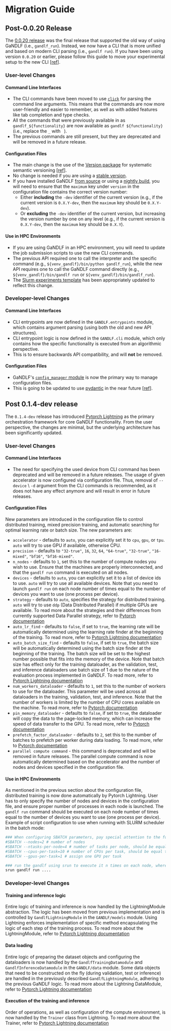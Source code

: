 # Migration Guide

## Post-0.0.20 Release

The [0.0.20 release](https://github.com/mlcommons/GaNDLF/releases/tag/0.0.20) was the final release that supported the old way of using GaNDLF (i.e., `gandlf_run`). Instead, we now have a CLI that is more unified and based on modern CLI parsing (i.e., `gandlf run`). If you have been using version `0.0.20` or earlier, please follow this guide to move your experimental setup to the new CLI [[ref](https://github.com/mlcommons/GaNDLF/pull/845)].

### User-level Changes

#### Command Line Interfaces

- The CLI commands have been moved to use [`click`](https://click.palletsprojects.com/en/8.1.x/) for parsing the command line arguments. This means that the commands are now more user-friendly and easier to remember, as well as with added features like tab completion and type checks.
- All the commands that were previously available in as `gandlf_${functionality}` are now available as `gandlf ${functionality}` (i.e., replace the `_` with ` `). 
- The previous commands are still present, but they are deprecated and will be removed in a future release.

#### Configuration Files

- The main change is the use of the [Version package](https://github.com/keleshev/version) for systematic semantic versioning [[ref](https://github.com/mlcommons/GaNDLF/pull/841)]. 
- No change is needed if you are using a [stable version](https://docs.mlcommons.org/GaNDLF/setup/#install-from-package-managers).
- If you have installed GaNDLF [from source](https://docs.mlcommons.org/GaNDLF/setup/#install-from-sources) or using a [nightly build](https://docs.mlcommons.org/GaNDLF/setup/#install-from-package-managers), you will need to ensure that the `maximum` key under `version` in the configuration file contains the correct version number:
  - Either **including** the `-dev` identifier of the current version (e.g., if the current version is `0.X.Y-dev`, then the `maximum` key should be `0.X.Y-dev`).
  - Or **excluding** the `-dev` identifier of the current version, but increasing the version number by one on any level (e.g., if the current version is `0.X.Y-dev`, then the `maximum` key should be `0.X.Y`).

#### Use in HPC Environments

- If you are using GaNDLF in an HPC environment, you will need to update the job submission scripts to use the new CLI commands.
- The previous API required one to call the interpreter and the specific command (e.g., `${venv_gandlf}/bin/python gandlf_run`), while the new API requires one to call the GaNDLF command directly (e.g., `${venv_gandlf}/bin/gandlf run` or `${venv_gandlf}/bin/gandlf_run`).
- The [Slurm experiments template](https://github.com/IUCompPath/gandlf_experiments_template_slurm) has been appropriately updated to reflect this change.


### Developer-level Changes

#### Command Line Interfaces

- CLI entrypoints are now defined in the `GANDLF.entrypoints` module, which contains argument parsing (using both the old and new API structures).
- CLI entrypoint logic is now defined in the `GANDLF.cli` module, which only contains how the specific functionality is executed from an algorithmic perspective.
 - This is to ensure backwards API compatibility, and will **not** be removed.

#### Configuration Files

- GaNDLF's [`config_manager` module](https://github.com/mlcommons/GaNDLF/blob/master/GANDLF/config_manager.py) is now the primary way to manage configuration files.
- This is going to be updated to use [pydantic](https://docs.pydantic.dev/latest/) in the near future [[ref](https://github.com/mlcommons/GaNDLF/issues/758)].


## Post 0.1.4-dev release

The `0.1.4-dev` release has introduced [Pytorch Lightning](https://lightning.ai/) as the primary orchestration framework for core GaNDLF functionality. From the user perspective, the changes are minimal, but the underlying architecture has been significantly updated.

### User-level Changes

#### Command Line Interfaces

- The need for specifying the used device from CLI command has been deprecated and will be removed in a future releases. The usage of given accelerator is now configured via configuration file. Thus, removal of `--device` \ `-d` argument from the CLI commands is recommended, as it does not have any effect anymore and will result in error in future releases.

#### Configuration Files

New parameters are introduced in the configuration file to control distributed training, mixed precision training, and automatic searching for optimal learning rate or batch size. The new parameters are:
- `accelerator` - defaults to `auto`, you can explicitly set it to `cpu`, `gpu`, or `tpu`. `auto` will try to use GPU if available, otherwise CPU.
- `precision` - defaults to `"32-true"`, `16`, `32`, `64`, `"64-true"`, `"32-true"`, `"16-mixed"`, `"bf16"`, `"bf16-mixed"`.
- `n_nodes` - defaults to `1`, set this to the number of compute nodes you wish to use. Ensure that the machines are properly interconnected, and that the `gandlf run` command is executed on all nodes.
- `devices` - defaults to `auto`, you can explicitly set it to a list of device ids to use. `auto` will try to use all available devices. Note that you need to launch `gandlf run` on each node number of times equal to the number of devices you want to use (one process per device).
- `strategy` - defaults to `auto`, specifies the strategy for distributed training. `auto` will try to use `ddp` (Data Distributed Parallel) if multiple GPUs are available. To read more about the strategies and their differences from currently supported Data Parallel strategy, refer to [Pytorch documentation](https://pytorch.org/tutorials/beginner/ddp_series_theory.html)
- `auto_lr_find` - defaults to `false`, if set to `true`, the learning rate will be automatically determined using the learning rate finder at the beginning of the training. To read more, refer to [Pytorch Lightning documentation](https://lightning.ai/docs/pytorch/stable/api/lightning.pytorch.tuner.tuning.Tuner.html#lightning.pytorch.tuner.tuning.Tuner)
- `auto_batch_size_find` - defaults to `false`, if set to `true`, the batch size will be automatically determined using the batch size finder at the beginning of the training. The batch size will be set to the highest number possible that fits into the memory of the device. Note that batch size has effect only for the training dataloader, as the validation, test, and inference dataloaders use batch size of 1 due to the nature of the evaluation process implemented in GaNDLF. To read more, refer to [Pytorch Lightning documentation](https://lightning.ai/docs/pytorch/stable/api/lightning.pytorch.tuner.tuning.Tuner.html#lightning.pytorch.tuner.tuning.Tuner)
- `num_workers_dataloader` - defaults to `1`, set this to the number of workers to use for the dataloader. This parameter will be used across all dataloaders in the training, validation, test, and inference. Note that the number of workers is limited by the number of CPU cores available on the machine. To read more, refer to [Pytorch documentation](https://pytorch.org/docs/stable/data.html#torch.utils.data.DataLoader)
- `pin_memory_dataloader` - defaults to `false`, if set to `true`, the dataloader will copy the data to the page-locked memory, which can increase the speed of data transfer to the GPU. To read more, refer to [Pytorch documentation](https://pytorch.org/docs/stable/data.html#torch.utils.data.DataLoader)
- `prefetch_factor_dataloader` - defaults to `2`, set this to the number of batches to prefetch per worker during data loading. To read more, refer to [Pytorch documentation](https://pytorch.org/docs/stable/data.html#torch.utils.data.DataLoader)
- `parallel compute command` - this command is deprecated and will be removed in future releases. The parallel compute command is now automatically determined based on the accelerator and the number of nodes and devices specified in the configuration file.

#### Use in HPC Environments

As mentioned in the previous section about the configuration file, distributed training is now done automatically by Pytorch Lightning. User has to only specify the number of nodes and devices in the configuration file, and ensure proper number of processes in each node is launched. The `gandlf run` command should be executed on each node number of times equal to the number of devices you want to use (one process per device). Example of script configuration to use when running with SLURM scheduler in the batch mode:
```bash
### When configuring SBATCH parameters, pay special attention to the following ones:
#SBATCH --nodes=2 # number of nodes
#SBATCH --ntasks-per-node=4 # number of tasks per node, should be equal to the number of devices you want to use per node
#SBATCH --cpus-per-task=10 # number of CPUs per task, should be equal to the number of workers in the dataloader per launched process
#SBATCH --gpus-per-task=1 # assign one GPU per task

### run the gandlf using srun to execute it n times on each node, where n is the number of tasks per node
srun gandlf run ....
```


### Developer-level Changes

#### Training and inference logic

Entire logic of training and inference is now handled by the LightningModule abstraction. The logic has been moved from previous implementation and is controlled by `GandlfLightningModule` in the `GANDLF/models` module. Using Lightning enforces implementation of specific method encapsulating the logic of each step of the training process. To read more about the LightningModule, refer to [Pytorch Lightning documentation](https://lightning.ai/docs/pytorch/stable/common/lightning_module.html)

#### Data loading

Entire logic of preparing the dataset objects and configuring the dataloaders is now handled by the `GandlfTrainingDatamodule` and `GandlfInferenceDatamodule` in the `GANDLF/data` module. Some data objects that need to be constructed on the fly (during validation, test or inference) are handled in the previously described `GandlfLightningModule`, adhering to the previous GaNDLF logic. To read more about the Lightning DataModule, refer to [Pytorch Lightning documentation](https://lightning.ai/docs/pytorch/stable/common/datamodule.html)

#### Execution of the training and inference

Order of operations, as well as configuration of the compute environment, is now handled by the `Trainer` class from Lightning. To read more about the Trainer, refer to [Pytorch Lightning documentation](https://lightning.ai/docs/pytorch/stable/common/trainer.html)